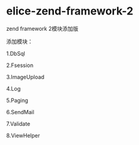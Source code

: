 elice-zend-framework-2
======================

zend framework 2模块添加版

添加模块：

1.DbSql

2.Fsession

3.ImageUpload

4.Log

5.Paging

6.SendMail

7.Validate

8.ViewHelper
